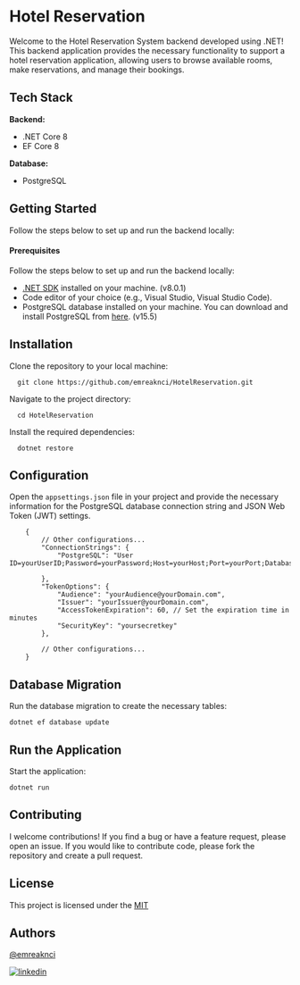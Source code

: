
# Hotel Reservation

Welcome to the Hotel Reservation System backend developed using .NET! This backend application provides the necessary functionality to support a hotel reservation application, allowing users to browse available rooms, make reservations, and manage their bookings.



## Tech Stack

**Backend:** 
- .NET Core 8 
- EF Core 8

**Database:** 
- PostgreSQL


## Getting Started

Follow the steps below to set up and run the backend locally:


#### Prerequisites

Follow the steps below to set up and run the backend locally:

- [.NET SDK](https://dotnet.microsoft.com/download) installed on your machine. (v8.0.1)
- Code editor of your choice (e.g., Visual Studio, Visual Studio Code).
- PostgreSQL database installed on your machine. You can download and install PostgreSQL from [here](https://www.postgresql.org/download/). (v15.5)




## Installation

Clone the repository to your local machine:

      git clone https://github.com/emreaknci/HotelReservation.git

Navigate to the project directory:

      cd HotelReservation

Install the required dependencies:

      dotnet restore

## Configuration

Open the `appsettings.json` file in your project and provide the necessary information for the PostgreSQL database connection string and JSON Web Token (JWT) settings.

        {
            // Other configurations...
            "ConnectionStrings": {
                "PostgreSQL": "User ID=yourUserID;Password=yourPassword;Host=yourHost;Port=yourPort;Database=HotelReservationDb;"

            },
            "TokenOptions": {
                "Audience": "yourAudience@yourDomain.com",
                "Issuer": "yourIssuer@yourDomain.com",
                "AccessTokenExpiration": 60, // Set the expiration time in minutes
                "SecurityKey": "yoursecretkey"
            },
            
            // Other configurations...
        }

## Database Migration

Run the database migration to create the necessary tables:

    dotnet ef database update

## Run the Application


Start the application:

    dotnet run

## Contributing
I welcome contributions! If you find a bug or have a feature request, please open an issue. If you would like to contribute code, please fork the repository and create a pull request.

## License

This project is licensed under the [MIT](https://choosealicense.com/licenses/mit/)




## Authors

[@emreaknci](https://www.github.com/emreaknci)






[![linkedin](https://img.shields.io/badge/linkedin-0A66C2?style=for-the-badge&logo=linkedin&logoColor=white)](https://www.linkedin.com/in/emreaknci/)


